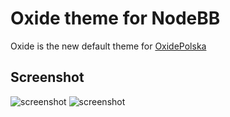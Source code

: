 # Oxide theme for NodeBB

Oxide is the new default theme for [OxidePolska](https://oxidepolska.pl)

## Screenshot

![screenshot](https://oxidepolska.pl/assets/uploads/files/screenshot.png)
![screenshot](https://oxidepolska.pl/assets/uploads/files/screenshot2.png)